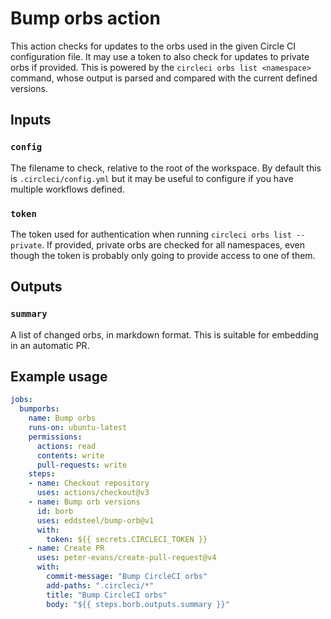 # Bump orbs action

This action checks for updates to the orbs used in the given Circle CI configuration file. It may use a token to also check for updates to private orbs if provided. This is powered by the `circleci orbs list <namespace>` command, whose output is parsed and compared with the current defined versions.

## Inputs

### `config`

The filename to check, relative to the root of the workspace. By default this is `.circleci/config.yml` but it may be useful to configure if you have multiple workflows defined.

### `token`

The token used for authentication when running `circleci orbs list --private`. If provided, private orbs are checked for all namespaces, even though the token is probably only going to provide access to one of them.

## Outputs

### `summary`

A list of changed orbs, in markdown format. This is suitable for embedding in an automatic PR.

## Example usage


```yaml
jobs:
  bumporbs:
    name: Bump orbs
    runs-on: ubuntu-latest
    permissions:
      actions: read
      contents: write
      pull-requests: write
    steps:
    - name: Checkout repository
      uses: actions/checkout@v3
    - name: Bump orb versions
      id: borb
      uses: eddsteel/bump-orb@v1
      with:
        token: ${{ secrets.CIRCLECI_TOKEN }}
    - name: Create PR
      uses: peter-evans/create-pull-request@v4
      with:
        commit-message: "Bump CircleCI orbs"
        add-paths: ".circleci/*"
        title: "Bump CircleCI orbs"
        body: "${{ steps.borb.outputs.summary }}"
```
